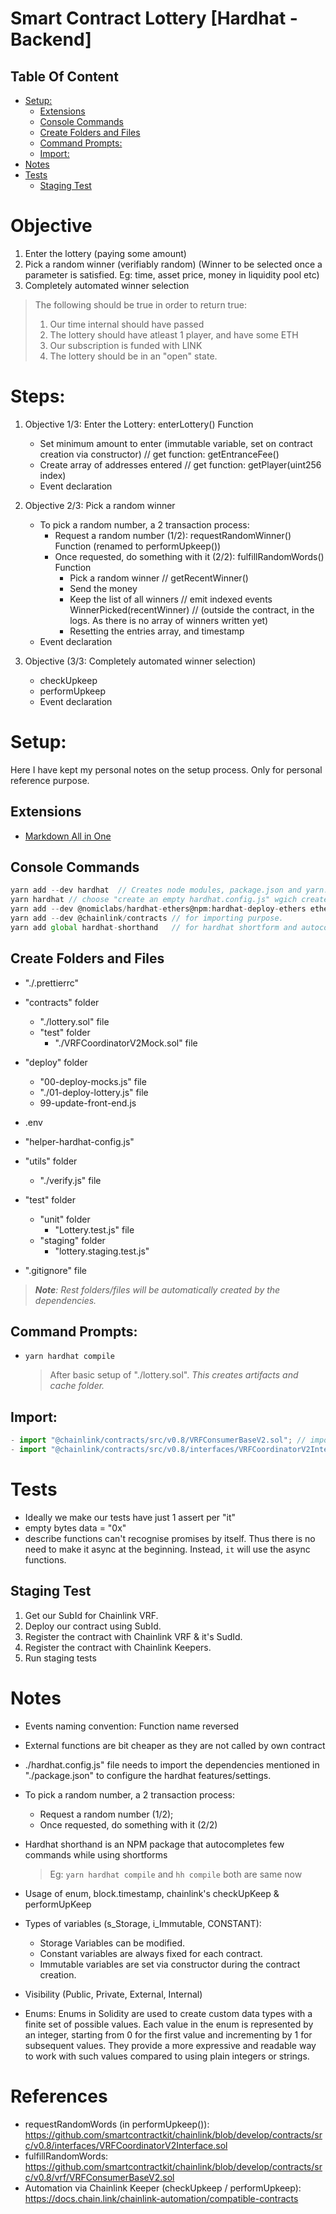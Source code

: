 # Smart Contract Lottery [Hardhat - Backend]

## Table Of Content

- [Setup:](#setup)
  - [Extensions](#extensions)
  - [Console Commands](#console-commands)
  - [Create Folders and Files](#create-folders-and-files)
  - [Command Prompts:](#command-prompts)
  - [Import:](#import)
- [Notes](#notes)
- [Tests](#tests)
  - [Staging Test](#staging-test)

# Objective

1. Enter the lottery (paying some amount)
2. Pick a random winner (verifiably random) (Winner to be selected once a parameter is satisfied. Eg: time, asset price, money in liquidity pool etc)
3. Completely automated winner selection

> The following should be true in order to return true:
>
> 1.  Our time internal should have passed
> 2.  The lottery should have atleast 1 player, and have some ETH
> 3.  Our subscription is funded with LINK
> 4.  The lottery should be in an "open" state.

# Steps:

1. Objective 1/3: Enter the Lottery: enterLottery() Function

   - Set minimum amount to enter (immutable variable, set on contract creation via constructor) // get function: getEntranceFee()
   - Create array of addresses entered // get function: getPlayer(uint256 index)
   - Event declaration

2. Objective 2/3: Pick a random winner

   - To pick a random number, a 2 transaction process:
     - Request a random number (1/2): requestRandomWinner() Function (renamed to performUpkeep())
     - Once requested, do something with it (2/2): fulfillRandomWords() Function
       - Pick a random winner // getRecentWinner()
       - Send the money
       - Keep the list of all winners // emit indexed events WinnerPicked(recentWinner) // (outside the contract, in the logs. As there is no array of winners written yet)
       - Resetting the entries array, and timestamp
   - Event declaration

3. Objective (3/3: Completely automated winner selection)
   - checkUpkeep
   - performUpkeep
   - Event declaration

# Setup:

Here I have kept my personal notes on the setup process. Only for personal reference purpose.

## Extensions

- [Markdown All in One](https://marketplace.visualstudio.com/items?itemName=yzhang.markdown-all-in-one "Third-party Markdown extension")

## Console Commands

```js
yarn add --dev hardhat  // Creates node modules, package.json and yarn.lock files
yarn hardhat // choose "create an empty hardhat.config.js" wgich creates hardhat.config.js file
yarn add --dev @nomiclabs/hardhat-ethers@npm:hardhat-deploy-ethers ethers @nomiclabs/hardhat-etherscan @nomiclabs/hardhat-waffle chai ethereum-waffle hardhat hardhat-contract-sizer hardhat-deploy hardhat-gas-reporter prettier prettier-plugin-solidity solhint solidity-coverage dotenv // upto the dev to choose the tools/dependencies
yarn add --dev @chainlink/contracts // for importing purpose.
yarn add global hardhat-shorthand   // for hardhat shortform and autocompletion
```

## Create Folders and Files

- "./.prettierrc"
- "contracts" folder

  - "./lottery.sol" file
  - "test" folder
    - "./VRFCoordinatorV2Mock.sol" file

- "deploy" folder
  - "00-deploy-mocks.js" file
  - "./01-deploy-lottery.js" file
  - 99-update-front-end.js
- .env
- "helper-hardhat-config.js"
- "utils" folder
  - "./verify.js" file
- "test" folder
  - "unit" folder
    - "Lottery.test.js" file
  - "staging" folder
    - "lottery.staging.test.js"
- ".gitignore" file

> _**Note**: Rest folders/files will be automatically created by the dependencies._

## Command Prompts:

- `yarn hardhat compile`

  > After basic setup of "./lottery.sol". _This creates artifacts and cache folder._

## Import:

```js
- import "@chainlink/contracts/src/v0.8/VRFConsumerBaseV2.sol"; // importing for chainlink varifiable randomness scripts
- import "@chainlink/contracts/src/v0.8/interfaces/VRFCoordinatorV2Interface.sol"; // importing interface
```

# Tests

- Ideally we make our tests have just 1 assert per "it"
- empty bytes data = "0x"
- describe functions can't recognise promises by itself. Thus there is no need to make it async at the beginning.
  Instead, `it` will use the async functions.

## Staging Test

1. Get our SubId for Chainlink VRF.
2. Deploy our contract using SubId.
3. Register the contract with Chainlink VRF & it's SudId.
4. Register the contract with Chainlink Keepers.
5. Run staging tests

# Notes

- Events naming convention: Function name reversed
- External functions are bit cheaper as they are not called by own contract
- ./hardhat.config.js" file needs to import the dependencies mentioned in "./package.json" to configure the hardhat features/settings.

- To pick a random number, a 2 transaction process:

  - Request a random number (1/2);
  - Once requested, do something with it (2/2)

- Hardhat shorthand is an NPM package that autocompletes few commands while using shortforms

  > Eg: `yarn hardhat compile` and `hh compile` both are same now

- Usage of enum, block.timestamp, chainlink's checkUpKeep & performUpKeep
- Types of variables (s_Storage, i_Immutable, CONSTANT):

  - Storage Variables can be modified.
  - Constant variables are always fixed for each contract.
  - Immutable variables are set via constructor during the contract creation.

- Visibility (Public, Private, External, Internal)

- Enums:
  Enums in Solidity are used to create custom data types with a finite set of possible values. Each value in the enum is represented by an integer, starting from 0 for the first value and incrementing by 1 for subsequent values.
  They provide a more expressive and readable way to work with such values compared to using plain integers or strings.

# References

- requestRandomWords (in performUpkeep()): https://github.com/smartcontractkit/chainlink/blob/develop/contracts/src/v0.8/interfaces/VRFCoordinatorV2Interface.sol
- fulfillRandomWords: https://github.com/smartcontractkit/chainlink/blob/develop/contracts/src/v0.8/vrf/VRFConsumerBaseV2.sol
- Automation via Chainlink Keeper (checkUpkeep / performUpkeep): https://docs.chain.link/chainlink-automation/compatible-contracts

